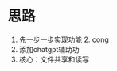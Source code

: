 # 思路
1. 先一步一步实现功能
	2. cong
2. 添加chatgpt辅助功
3. 核心：文件共享和读写
<!--stackedit_data:
eyJoaXN0b3J5IjpbODExMjgyNzg3LC0xNTQ0ODE4NTg2XX0=
-->